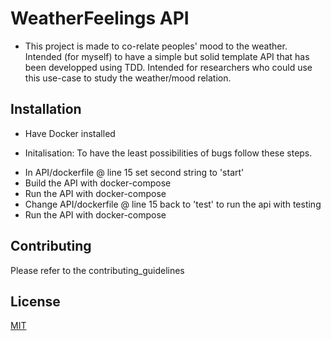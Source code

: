 # WeatherFeelings API

* This project is made to co-relate peoples' mood to the weather. Intended (for myself) to have a simple but solid template
API that has been developped using TDD. Intended for researchers who could use this use-case to study the weather/mood relation.

## Installation

* Have Docker installed

* Initalisation: To have the least possibilities of bugs follow these steps.
- In API/dockerfile @ line 15 set second string to 'start'
- Build the API with docker-compose
- Run the API with docker-compose
- Change API/dockerfile @ line 15 back to 'test' to run the api with testing
- Run the API with docker-compose

## Contributing
Please refer to the contributing_guidelines


## License
[MIT](https://choosealicense.com/licenses/mit/)